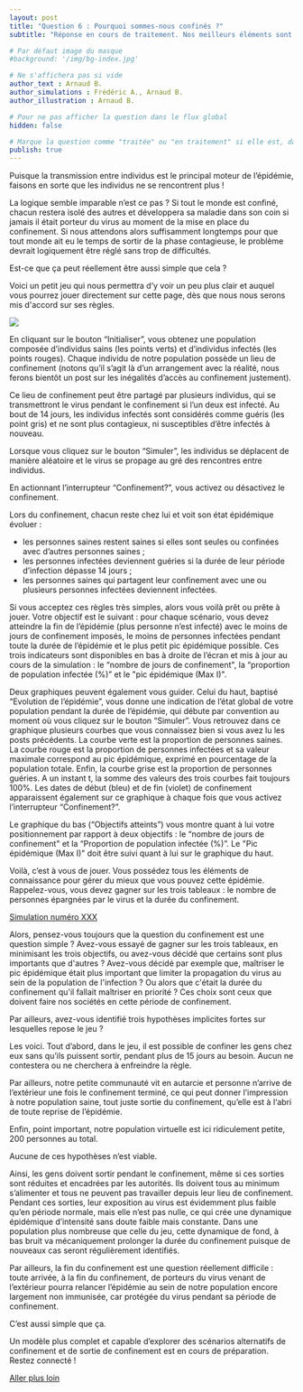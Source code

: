 ```yaml
---
layout: post
title: "Question 6 : Pourquoi sommes-nous confinés ?"
subtitle: "Réponse en cours de traitement. Nos meilleurs éléments sont sur le coup"

# Par défaut image du masque
#background: '/img/bg-index.jpg'

# Ne s'affichera pas si vide
author_text : Arnaud B.
author_simulations : Frédéric A., Arnaud B.
author_illustration : Arnaud B.

# Pour ne pas afficher la question dans le flux global
hidden: false

# Marque la question comme "traitée" ou "en traitement" si elle est, dans cette ordre, publiée ou non
publish: true
---
```

Puisque la transmission entre individus est le principal moteur de l’épidémie, faisons en sorte que les individus ne se rencontrent plus ! 

La logique semble imparable n’est ce pas ? Si tout le monde est confiné, chacun restera isolé des autres et développera sa maladie dans son coin si jamais il était porteur du virus au moment de la mise en place du confinement. Si nous attendons alors suffisamment longtemps pour que tout monde ait eu le temps de sortir de la phase contagieuse, le problème devrait logiquement être réglé sans trop de difficultés.

Est-ce que ça peut réellement être aussi simple que cela ?

Voici un petit jeu qui nous permettra d’y voir un peu plus clair et auquel vous pourrez jouer directement sur cette page, dès que nous nous serons mis d'accord sur ses règles.

<img src="{{ '/img/posts/Q6_1.png' | prepend: site.baseurl | replace: '//', '/' }}" class="full-size">

En cliquant sur le bouton “Initialiser”, vous obtenez une population composée d’individus sains (les points verts) et d’individus infectés (les points rouges). 
Chaque individu de notre population possède un lieu de confinement (notons qu’il s’agit là d’un arrangement avec la réalité, nous ferons bientôt un post sur les inégalités d’accès au confinement justement). 

Ce lieu de confinement peut être partagé par plusieurs individus, qui se transmettront le virus pendant le confinement si l’un deux est infecté. 
Au bout de 14 jours, les individus infectés sont considérés comme guéris (les point gris) et ne sont plus contagieux, ni susceptibles d’être infectés à nouveau.

Lorsque vous cliquez sur le bouton “Simuler”, les individus se déplacent de manière aléatoire et le virus se propage au gré des rencontres entre individus. 

En actionnant l’interrupteur “Confinement?”, vous activez ou désactivez le confinement. 

Lors du confinement, chacun reste chez lui et voit son état épidémique évoluer : 
- les personnes saines restent saines si elles sont seules ou confinées avec d’autres personnes saines ;
- les personnes infectées deviennent guéries si la durée de leur période d’infection dépasse 14 jours ;
- les personnes saines qui partagent leur confinement avec une ou plusieurs personnes infectées deviennent infectées.

Si vous acceptez ces règles très simples, alors vous voilà prêt ou prête à jouer. 
Votre objectif est le suivant : pour chaque scénario, vous devez atteindre la fin de l’épidémie (plus personne n’est infecté) avec le moins de jours de confinement imposés, le moins de personnes infectées pendant toute la durée de l’épidémie et le plus petit pic épidémique possible. Ces trois indicateurs sont disponibles en bas à droite de l’écran et mis à jour au cours de la simulation : le “nombre de jours de confinement", la “proportion de population infectée (%)” et le "pic épidémique (Max I)". 

Deux graphiques peuvent également vous guider. Celui du haut, baptisé “Evolution de l’épidémie”, vous donne une indication de l’état global de votre population pendant la durée de l’épidémie, qui débute par convention au moment où vous cliquez sur le bouton “Simuler”.
Vous retrouvez dans ce graphique plusieurs courbes que vous connaissez bien si vous avez lu les posts précédents. La courbe verte est la proportion de personnes saines. La courbe rouge est la proportion de personnes infectées et sa valeur maximale correspond au pic épidémique, exprimé en pourcentage de la population totale. Enfin, la courbe grise est la proportion de personnes guéries. A un instant t, la somme des valeurs des trois courbes fait toujours 100%. 
Les dates de début (bleu) et de fin (violet) de confinement apparaissent également sur ce graphique à chaque fois que vous activez l’interrupteur “Confinement?”.

Le graphique du bas (“Objectifs atteints”) vous montre quant à lui votre positionnement par rapport à deux objectifs : le “nombre de jours de confinement" et la “Proportion de population infectée (%)”. Le "Pic épidémique (Max I)" doit être suivi quant à lui sur le graphique du haut.

Voilà, c’est à vous de jouer. Vous possédez tous les éléments de connaissance pour gérer du mieux que vous pouvez cette épidémie. Rappelez-vous, vous devez gagner sur les trois tableaux : le nombre de personnes épargnées par le virus et la durée du confinement.

<a href="#" class="btn btn-primary" 
onclick="loadIframeSimulator(6, this); return false;">Simulation numéro XXX</a>
<div class="iframeContainer"></div>

Alors, pensez-vous toujours que la question du confinement est une question simple ? Avez-vous essayé de gagner sur les trois tableaux, en minimisant les trois objectifs, ou avez-vous décidé que certains sont plus importants que d'autres ? Avez-vous décidé par exemple que, maîtriser le pic épidémique était plus important que limiter la propagation du virus au sein de la population de l'infection ? Ou alors que c'était la durée du confinement qu'il fallait maîtriser en priorité ? Ces choix sont ceux que doivent faire nos sociétés en cette période de confinement.

Par ailleurs, avez-vous identifié trois hypothèses implicites fortes sur lesquelles repose le jeu ?

Les voici. Tout d’abord, dans le jeu, il est possible de confiner les gens chez eux sans qu’ils puissent sortir, pendant plus de 15 jours au besoin. Aucun ne contestera ou ne cherchera à enfreindre la règle. 

Par ailleurs, notre petite communauté vit en autarcie et personne n’arrive de l’extérieur une fois le confinement terminé, ce qui peut donner l’impression à notre population saine, tout juste sortie du confinement, qu’elle est à l‘abri de toute reprise de l’épidémie.

Enfin, point important, notre population virtuelle est ici ridiculement petite, 200 personnes au total.

Aucune de ces hypothèses n’est viable. 

Ainsi, les gens doivent sortir pendant le confinement, même si ces sorties sont réduites et encadrées par les autorités. Ils doivent tous au minimum s’alimenter et tous ne peuvent pas travailler depuis leur lieu de confinement. Pendant ces sorties, leur exposition au virus est évidemment plus faible qu’en période normale, mais elle n’est pas nulle, ce qui crée une dynamique épidémique d’intensité sans doute faible mais constante. Dans une population plus nombreuse que celle du jeu, cette dynamique de fond, à bas bruit va mécaniquement prolonger la durée du confinement puisque de nouveaux cas seront régulièrement identifiés.

Par ailleurs, la fin du confinement est une question réellement difficile : toute arrivée, à la fin du confinement, de porteurs du virus venant de l’extérieur pourra relancer l’épidémie au sein de notre population encore largement non immunisée, car protégée du virus pendant sa période de confinement.

C’est aussi simple que ça.

Un modèle plus complet et capable d’explorer des scénarios alternatifs de confinement et de sortie de confinement est en cours de préparation. Restez connecté !

<a href="{% post_url 2020-03-26-q1-1 %}" class="btn btn-primary">Aller plus loin</a>
